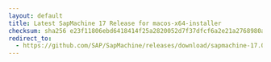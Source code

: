 ```yaml
---
layout: default
title: Latest SapMachine 17 Release for macos-x64-installer
checksum: sha256 e23f11806ebd6418414f25a2820052d7f37dfcf6a2e21a2768980a7b364d36b3
redirect_to:
  - https://github.com/SAP/SapMachine/releases/download/sapmachine-17.0.12/sapmachine-jre-17.0.12_macos-x64_bin.dmg
---
```


